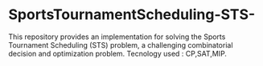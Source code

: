 # SportsTournamentScheduling-STS-
This repository provides an implementation for solving the Sports Tournament Scheduling (STS) problem, a challenging combinatorial decision and optimization problem. Tecnology used : CP,SAT,MIP.
